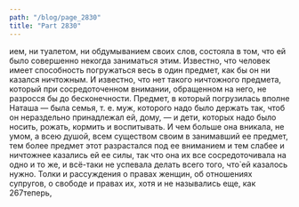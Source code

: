 ```yaml
---
path: "/blog/page_2830"
title: "Part 2830"
---
```


ием, ни туалетом, ни обдумыванием своих слов, состояла в том, что ей было совершенно некогда заниматься этим.
Известно, что человек имеет способность погружаться весь в один предмет, как бы он ни казался ничтожным. И известно, что нет такого ничтожного предмета, который при сосредоточенном внимании, обращенном на него, не разросся бы до бесконечности.
Предмет, в который погрузилась вполне Наташа — была семья, т. е. муж, которого надо было держать так, чтоб он нераздельно принадлежал ей, дому, — и дети, которых надо было носить, рожать, кормить и воспитывать.
И чем больше она вникала, не умом, а всею душой, всем существом своим в занимавший ее предмет, тем более предмет этот разрастался под ее вниманием и тем слабее и ничтожнее казались ей ее силы, так что она их все сосредоточивала на одно и то же, и всё-таки не успевала делать всего того, что̀ ей казалось нужно.
Толки и рассуждения о правах женщин, об отношениях супругов, о свободе и правах их, хотя и не назывались еще, как 267теперь,
